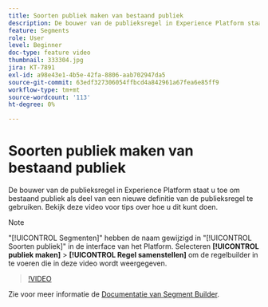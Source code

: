 ```yaml
---
title: Soorten publiek maken van bestaand publiek
description: De bouwer van de publieksregel in Experience Platform staat u toe om bestaand publiek als deel van een nieuwe definitie van de publieksregel te gebruiken. Bekijk deze video voor tips over hoe u dit kunt doen.
feature: Segments
role: User
level: Beginner
doc-type: feature video
thumbnail: 333304.jpg
jira: KT-7891
exl-id: a98e43e1-4b5e-42fa-8806-aab702947da5
source-git-commit: 63edf327306054ffbcd4a842961a67fea6e85ff9
workflow-type: tm+mt
source-wordcount: '113'
ht-degree: 0%

---
```


# Soorten publiek maken van bestaand publiek

De bouwer van de publieksregel in Experience Platform staat u toe om bestaand publiek als deel van een nieuwe definitie van de publieksregel te gebruiken. Bekijk deze video voor tips over hoe u dit kunt doen.

>[!NOTE]
>
> &quot;[!UICONTROL Segmenten]&quot; hebben de naam gewijzigd in &quot;[!UICONTROL Soorten publiek]&quot; in de interface van het Platform. Selecteren **[!UICONTROL publiek maken]** > **[!UICONTROL Regel samenstellen]** om de regelbuilder in te voeren die in deze video wordt weergegeven.

>[!VIDEO](https://video.tv.adobe.com/v/333304/?quality=12&learn=on)

Zie voor meer informatie de [Documentatie van Segment Builder](https://experienceleague.adobe.com/docs/experience-platform/segmentation/ui/segment-builder.html).
